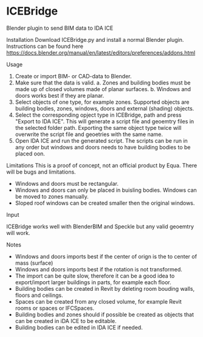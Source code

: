 # ICEBridge
Blender plugin to send BIM data to IDA ICE

Installation
Download ICEBridge.py and install a normal Blender plugin. Instructions can be found here https://docs.blender.org/manual/en/latest/editors/preferences/addons.html

Usage
1. Create or import BIM- or CAD-data to Blender. 
2. Make sure that the data is valid.
  a. Zones and building bodies must be made up of closed volumes made of planar surfaces.
  b. Windows and doors works best if they are planar.
3. Select objects of one type, for example zones. Supported objects are building bodies, zones, windows, doors and external (shading) objects.
4. Select the corresponding opject type in ICEBridge, path and press "Export to IDA ICE". This will generate a script file and geoemtry files in the selected folder path. Exporting the same object type twice will overwrite the script file and geoetries with the same name.
5. Open IDA ICE and run the generated script. The scripts can be run in any order but windows and doors needs to have building bodies to be placed oon.

Limitations
This is a proof of concept, not an official product by Equa. There will be bugs and limitations.
- Windows and doors must be rectangular.
- Windows and doors can only be placed in buisling bodies. Windows can be moved to zones manually.
- Sloped roof windows can be created smaller then the original windows.

Input

ICEBridge works well with BlenderBIM and Speckle but any valid geoemtry will work.

Notes
- Windows and doors imports best if the center of orign is the to center of mass (surface)
- Windows and doors imports best if the rotation is not transformed.
- The import can be quite slow, therefore it can be a good idea to export/import larger buildings in parts, for example each floor.
- Building bodies can be created in Revit by deleting room bouding walls, floors and ceilings.
- Spaces can be created from any closed volume, for example Revit rooms or spaces or IFCSpaces.
- Building bodies and zones should if possible be created as objects that can be created in iDA ICE to be editable.
- Building bodies can be edited in IDA ICE if needed.
